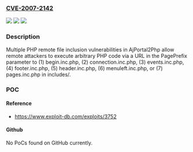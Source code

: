### [CVE-2007-2142](https://cve.mitre.org/cgi-bin/cvename.cgi?name=CVE-2007-2142)
![](https://img.shields.io/static/v1?label=Product&message=n%2Fa&color=blue)
![](https://img.shields.io/static/v1?label=Version&message=n%2Fa&color=blue)
![](https://img.shields.io/static/v1?label=Vulnerability&message=n%2Fa&color=brighgreen)

### Description

Multiple PHP remote file inclusion vulnerabilities in AjPortal2Php allow remote attackers to execute arbitrary PHP code via a URL in the PagePrefix parameter to (1) begin.inc.php, (2) connection.inc.php, (3) events.inc.php, (4) footer.inc.php, (5) header.inc.php, (6) menuleft.inc.php, or (7) pages.inc.php in includes/.

### POC

#### Reference
- https://www.exploit-db.com/exploits/3752

#### Github
No PoCs found on GitHub currently.

